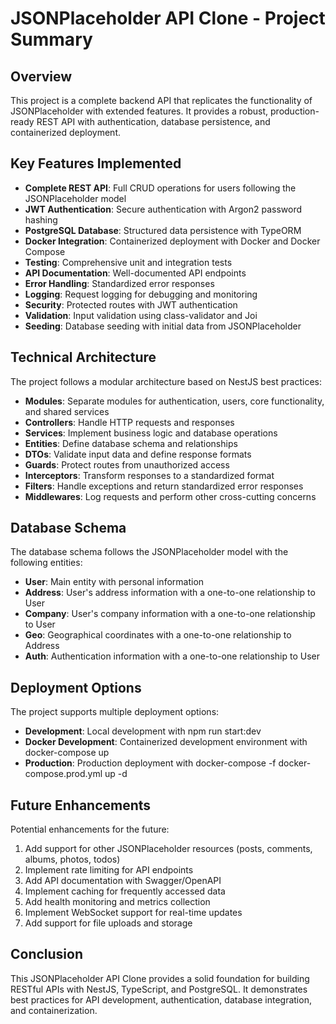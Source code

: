 # JSONPlaceholder API Clone - Project Summary

## Overview

This project is a complete backend API that replicates the functionality of JSONPlaceholder with extended features. It provides a robust, production-ready REST API with authentication, database persistence, and containerized deployment.

## Key Features Implemented

- **Complete REST API**: Full CRUD operations for users following the JSONPlaceholder model
- **JWT Authentication**: Secure authentication with Argon2 password hashing
- **PostgreSQL Database**: Structured data persistence with TypeORM
- **Docker Integration**: Containerized deployment with Docker and Docker Compose
- **Testing**: Comprehensive unit and integration tests
- **API Documentation**: Well-documented API endpoints
- **Error Handling**: Standardized error responses
- **Logging**: Request logging for debugging and monitoring
- **Security**: Protected routes with JWT authentication
- **Validation**: Input validation using class-validator and Joi
- **Seeding**: Database seeding with initial data from JSONPlaceholder

## Technical Architecture

The project follows a modular architecture based on NestJS best practices:

- **Modules**: Separate modules for authentication, users, core functionality, and shared services
- **Controllers**: Handle HTTP requests and responses
- **Services**: Implement business logic and database operations
- **Entities**: Define database schema and relationships
- **DTOs**: Validate input data and define response formats
- **Guards**: Protect routes from unauthorized access
- **Interceptors**: Transform responses to a standardized format
- **Filters**: Handle exceptions and return standardized error responses
- **Middlewares**: Log requests and perform other cross-cutting concerns

## Database Schema

The database schema follows the JSONPlaceholder model with the following entities:

- **User**: Main entity with personal information
- **Address**: User's address information with a one-to-one relationship to User
- **Company**: User's company information with a one-to-one relationship to User
- **Geo**: Geographical coordinates with a one-to-one relationship to Address
- **Auth**: Authentication information with a one-to-one relationship to User

## Deployment Options

The project supports multiple deployment options:

- **Development**: Local development with npm run start:dev
- **Docker Development**: Containerized development environment with docker-compose up
- **Production**: Production deployment with docker-compose -f docker-compose.prod.yml up -d

## Future Enhancements

Potential enhancements for the future:

1. Add support for other JSONPlaceholder resources (posts, comments, albums, photos, todos)
2. Implement rate limiting for API endpoints
3. Add API documentation with Swagger/OpenAPI
4. Implement caching for frequently accessed data
5. Add health monitoring and metrics collection
6. Implement WebSocket support for real-time updates
7. Add support for file uploads and storage

## Conclusion

This JSONPlaceholder API Clone provides a solid foundation for building RESTful APIs with NestJS, TypeScript, and PostgreSQL. It demonstrates best practices for API development, authentication, database integration, and containerization.
